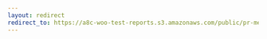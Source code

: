 ```yaml
---
layout: redirect
redirect_to: https://a8c-woo-test-reports.s3.amazonaws.com/public/pr-merge/41999/e2e/index.html
---
```

